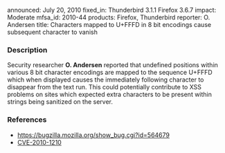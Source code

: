 announced: July 20, 2010
fixed_in: Thunderbird 3.1.1
          Firefox 3.6.7
impact: Moderate
mfsa_id: 2010-44
products: Firefox, Thunderbird
reporter: O. Andersen
title: Characters mapped to U+FFFD in 8 bit encodings cause subsequent character to vanish

<h3>Description</h3>

<p>Security researcher <strong>O. Andersen</strong> reported that
undefined positions within various 8 bit character encodings are
mapped to the sequence U+FFFD which when displayed causes the
immediately following character to disappear from the text run.  This
could potentially contribute to XSS problems on sites which expected
extra characters to be present within strings being sanitized on the
server.</p>

<h3>References</h3>

<ul>
  <li><a href="https://bugzilla.mozilla.org/show_bug.cgi?id=564679">https://bugzilla.mozilla.org/show_bug.cgi?id=564679</a></li>
  <li><a class="ex-ref" href="http://cve.mitre.org/cgi-bin/cvename.cgi?name=CVE-2010-1210">CVE-2010-1210</a></li>
</ul>




